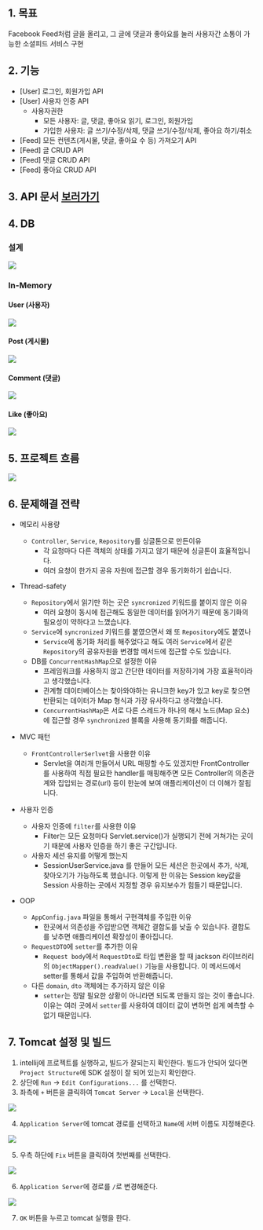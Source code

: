 ## 1. 목표
Facebook Feed처럼 글을 올리고, 그 글에 댓글과 좋아요를 눌러 사용자간 소통이 가능한 소셜피드 서비스 구현

## 2. 기능
- [User] 로그인, 회원가입 API
- [User] 사용자 인증 API
    - 사용자권한
        - 모든 사용자: 글, 댓글, 좋아요 읽기, 로그인, 회원가입
        - 가입한 사용자: 글 쓰기/수정/삭제, 댓글 쓰기/수정/삭제, 좋아요 하기/취소
- [Feed] 모든 컨텐츠(게시물, 댓글, 좋아요 수 등) 가져오기 API
- [Feed] 글 CRUD API
- [Feed] 댓글 CRUD API
- [Feed] 좋아요 CRUD API

## 3. API 문서 [보러가기](https://documenter.getpostman.com/view/8568933/TzedhQh6)

## 4. DB
### 설계
<img src = "/docs/images/db_structure.png">

### In-Memory
#### User (사용자)
<img src = "/docs/images/db_user.png">

#### Post (게시물)
<img src = "/docs/images/db_post.png">

#### Comment (댓글)
<img src = "/docs/images/db_comment.png">

#### Like (좋아요)
<img src = "/docs/images/db_like.png">

## 5. 프로젝트 흐름
<img src = "docs/images/request_flow.png">

## 6. 문제해결 전략
- 메모리 사용량
    - `Controller`, `Service`, `Repository`를 싱글톤으로 만든이유
        - 각 요청마다 다른 객체의 상태를 가지고 않기 때문에 싱글톤이 효율적입니다.
        - 여러 요청이 한가지 공유 자원에 접근할 경우 동기화하기 쉽습니다.
- Thread-safety
    - `Repository`에서 읽기만 하는 곳은 `syncronized` 키워드를 붙이지 않은 이유
        - 여러 요청이 동시에 접근해도 동일한 데이터를 읽어가기 때문에 동기화의 필요성이 약하다고 느꼈습니다. 
    - `Service`에 `syncronized` 키워드를 붙였으면서 왜 또 `Repository`에도 붙였나
        - `Service`에 동기화 처리를 해주었다고 해도 여러 `Service`에서  같은 `Repository`의 공유자원을 변경할 메서드에 접근할 수도 있습니다. 
    - DB를 `ConcurrentHashMap`으로 설정한 이유
        - 프레임워크를 사용하지 않고 간단한 데이터를 저장하기에 가장 효율적이라고 생각했습니다.
        - 관계형 데이터베이스는 찾아와야하는 유니크한 key가 있고 key로 찾으면 반환되는 데이터가 Map 형식과 가장 유사하다고 생각했습니다.
        - `ConcurrentHashMap`은 서로 다른 스레드가 하나의 해시 노드(Map 요소)에 접근할 경우 `synchronized` 블록을 사용해 동기화를 해줍니다.
        
- MVC 패턴
    - `FrontControllerSerlvet`을 사용한 이유
        - Servlet을 여러개 만들어서 URL 매핑할 수도 있겠지만 FrontController를 사용하여 직접 필요한 handler를 매핑해주면 
        모든 Controller의 의존관계와 집입되는 경로(url) 등이 한눈에 보여 애플리케이션이 더 이해가 잘됩니다.
        
- 사용자 인증
    - 사용자 인증에 `filter`를 사용한 이유
        - Filter는 모든 요청마다 Servlet.service()가 실행되기 전에 거쳐가는 곳이기 때문에 사용자 인증을 하기 좋은 구간입니다.
    - 사용자 세션 유지를 어떻게 했는지
        - SessionUserService.java 를 만들어 모든 세션은 한곳에서 추가, 삭제, 찾아오기가 가능하도록 했습니다. 
        이렇게 한 이유는 Session key값을 Session 사용하는 곳에서 지정할 경우 유지보수가 힘들기 때문입니다.
- OOP
    - `AppConfig.java` 파일을 통해서 구현객체를 주입한 이유
        - 한곳에서 의존성을 주입받으면 객체간 결합도를 낮출 수 있습니다. 결합도를 낮추면 애플리케이션 확장성이 좋아집니다.
    - `RequestDTO`에 `setter`를 추가한 이유
        - `Request body`에서 `RequestDto`로 타입 변환을 할 때 jackson 라이브러리의 `ObjectMapper().readValue()` 기능을 사용합니다. 이 메서드에서 setter를 통해서 값을 주입하여 반환해줍니다.
    - 다른 `domain`, `dto` 객체에는 추가하지 않은 이유
        - `setter`는 정말 필요한 상황이 아니라면 되도록 만들지 않는 것이 좋습니다. 이유는 여러 곳에서 `setter`를 사용하여 데이터 값이 변하면 쉽게 예측할 수 없기 때문입니다.

## 7. Tomcat 설정 및 빌드
1. intellij에 프로젝트를 실행하고, 빌드가 잘되는지 확인한다.
    빌드가 안되어 있다면 `Project Structure`에 SDK 설정이 잘 되어 있는지 확인한다.
2. 상단에 `Run` -> `Edit Configurations...` 를 선택한다.
3. 좌측에 `+` 버튼을 클릭하여 `Tomcat Server` -> `Local`을 선택한다.

<img src = "/docs/images/setting-tomcat1.png">

4. `Application Server`에 tomcat 경로를 선택하고 `Name`에 서버 이름도 지정해준다.

<img src = "/docs/images/setting-tomcat2.png">

5. 우측 하단에 `Fix` 버튼을 클릭하여 첫번째를 선택한다.

<img src = "/docs/images/setting-tomcat3.png">
 
6. `Application Server`에 경로를 `/`로 변경해준다.

<img src = "/docs/images/setting-tomcat4.png">

7. `OK` 버튼을 누르고 tomcat 실행을 한다.
